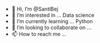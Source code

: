 - 👋 Hi, I’m @SantiBej
- 👀 I’m interested in ... Data science
- 🌱 I’m currently learning ... Python 
- 💞️ I’m looking to collaborate on ...
- 📫 How to reach me ...

<!---
SantiBej/SantiBej is a ✨ special ✨ repository because its `README.md` (this file) appears on your GitHub profile.
You can click the Preview link to take a look at your changes.
--->
